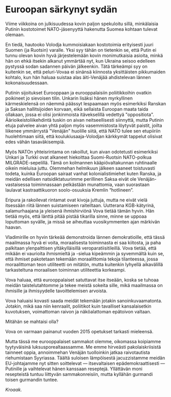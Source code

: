 # Euroopan särkynyt sydän

Viime viikkoina on julkisuudessa kovin paljon spekuloitu sillä, minkälaisia Putinin kostotoimet NATO-jäsenyyttä hakenutta Suomea kohtaan tulevat olemaan.

En tiedä, hautooko Volodja kummoisiakaan kostotoimia erityisesti juuri Suomen (ja Ruotsin) varalle. Yksi syy tähän on tietenkin se, että Putin ei tunnu olevan kovin hyvä järjestelemään kovin monimutkaisia asioita, minkä hän on ehkä itsekin alkanut ymmärtää nyt, kun Ukraina seisoo edelleen pystyssä sodan sadannen päivän jälkeenkin. Tätä tärkeämpi syy on kuitenkin se, että peluri-Vovaa ei sinänsä kiinnosta yksittäisten pikkumaiden kohtalo, kun hän haluaa suistaa alas äiti-Venäjää ahdistelevan lännen kokonaisuudessaan.

Putinin sijoitukset Eurooppaan ja eurooppalaisiin poliitikkoihin ovatkin poikineet jo sievoisen tilin. Unkarin lisäksi hänen myrkyllinen kärmeskielensä on näemmä päässyt lespaamaan myös esimerkiksi Ranskan ja Saksan hallitsijoiden korvaan, eikä sellaista Euroopan maata taida ollakaan, jossa ei olisi jonkinmoista itävekselillä vedettyä "oppositiota". Äärioikeistoliikehdintä tuskin on aivan neitseellisesti siinnyttä, mutta Putinin etuja palvelee aivan yhtä paljon myös vasemmistosta löytyvät paistit, joilta liikenee ymmärrystä "Venäjän" huolille siitä, että NATO tulee sen etupiiriin huolehtimaan siitä, että koulukiusaaja-Volodjan kärkkymät tappelut olisivat edes vähän tasaväkisempiä.

Myös NATOn yhteisrintama on rakoillut, kun aivan odotetusti esimerkiksi Unkari ja Turkki ovat alkaneet hiekoittaa Suomi-Ruotsin NATO-polkua MILGRADE-sepelillä. Tämä on kolmannen kääpiövaltakunnan ruhtinaalle oikein mieluisa juttu. Olemmehan helmikuun jälkeen saaneet toistuvasti todeta, kuinka Euroopan sairaat vanhat kolonialistimiehet kuten Ranska, ja meidän edellisen natsidiktatuurimme perillinen Saksa eivät ole Venäjän-vastaisessa toiminnassaan pelkästään munattomia, vaan suorastaan laulavat kastraattikuoron soolo-osuuksia Kremlin “hotlineen”.

Eripura ja rakoilevat rintamat ovat kivoja juttuja, mutta ne eivät vielä itsessään riitä lännen suistamiseen raiteiltaan. Uutterana KGB-kätyrinä, salamurhaajana ja yleisenä ihmishirviönä Vova tietää tämän hyvin. Hän tietää myös, että länttä pitää pistää tikarilla sinne, minne se uppoaa loputtoman syvälle, ja missä se aiheuttaa vuosikymmenten ajan märkivän haavan. 

Vladimirille on hyvin tärkeää demonstroida lännen demokratioille, että tässä maailmassa hyvä ei voita, moraalisesta toiminnasta ei saa kiitosta, ja paha palkitaan ylenpalttisen yltäkylläisillä veroparatiisitileillä. Vova tietää, että mikään ei vaurioita ihmismieltä ja -sielua kipeämmin ja syvemmältä kuin se, että ihmiset pakotetaan tekemään moraalittomia tekoja tilanteessa, jossa moraalittoman teon utiliteetti on mitätön, mutta kuitenkin lyhyellä aikavälillä tarkasteltuna moraalisen toiminnan utiliteettia korkeampi.

Vova haluaa, että eurooppalaiset satuttavat itse itseään, koska se tuhoaa meidän taistelutahtomme ja tekee meistä sokeita sille, mikä maailmassa on ihmisille ja ihmisyydelle tavoittelemisen arvoista.

Vova haluaisi kovasti saada meidät tekemään jotakin sanoinkuvaamatonta. Jotakin, mikä saa niin kenraalit, poliitikot kuin tavalliset kansalaisetkin kuvotuksen, voimattoman raivon ja näköalattoman epätoivon valtaan.

Mitähän se mahtaisi olla?

Vova on varmaan painanut vuoden 2015 opetukset tarkasti mieleensä.

Mutta tässä me eurooppalaiset sammakot olemme, oikomassa koipiamme tyytyväisinä luksusporealtaassamme. Me emme hirveästi pakolaiskriisistä tainneet oppia, annoimmehan Venäjän tuolloinkin jatkaa raivotautista riehumistaan Syyriassa. Täältä suloisen lämpöisestä jacuzzistamme meidän EU-johtajamme nyt sitten soittelevat — itsevaltaisen epädemokraattisesti — Putinille ja vaihtelevat hänen kanssaan reseptejä. Yllättävän moni resepteistä tuntuu liittyvän sammakonreisiin, mutta kyllähän gurmandi toisen gurmandin tuntee.

_Kroaak._

